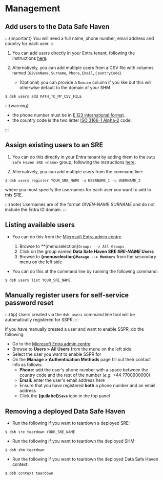 # Management

## Add users to the Data Safe Haven

:::{important}
You will need a full name, phone number, email address and country for each user.
:::

1. You can add users directly in your Entra tenant, following the instructions [here](https://learn.microsoft.com/en-us/entra/fundamentals/how-to-create-delete-users).

2. Alternatively, you can add multiple users from a CSV file with columns named (`GivenName`, `Surname`, `Phone`, `Email`, `CountryCode`).
    - (Optional) you can provide a `Domain` column if you like but this will otherwise default to the domain of your SHM

```{code} shell
$ dsh users add PATH_TO_MY_CSV_FILE
```

:::{warning}

- the phone number must be in [E.123 international format](https://en.wikipedia.org/wiki/E.123).
- the country code is the two letter [ISO 3166-1 Alpha-2](https://en.wikipedia.org/wiki/ISO_3166-1_alpha-2#Officially_assigned_code_elements) code.

:::

## Assign existing users to an SRE

1. You can do this directly in your Entra tenant by adding them to the `Data Safe Haven SRE <name>` group, following the instructions [here](https://learn.microsoft.com/en-us/entra/fundamentals/groups-view-azure-portal#add-a-group-member).

2. Alternatively, you can add multiple users from the command line:

```{code} shell
$ dsh users register YOUR_SRE_NAME -u USERNAME_1 -u USERNAME_2
```

where you must specify the usernames for each user you want to add to this SRE.

:::{note}
Usernames are of the format _GIVEN-NAME_._SURNAME_ and do not include the Entra ID domain.
:::

## Listing available users

- You can do this from the [Microsoft Entra admin centre](https://entra.microsoft.com/)

  1. Browse to **{menuselection}`Groups --> All Groups`
  2. Click on the group named **Data Safe Haven SRE _SRE-NAME_ Users**
  3. Browse to **{menuselection}`Manage --> Members`** from the secondary menu on the left side

- You can do this at the command line by running the following command:

```{code} shell
$ dsh users list YOUR_SRE_NAME
```

## Manually register users for self-service password reset

:::{tip}
Users created via the `dsh users` command line tool will be automatically registered for SSPR.
:::

If you have manually created a user and want to enable SSPR, do the following

- Go to the [Microsoft Entra admin centre](https://entra.microsoft.com/)
- Browse to **Users > All Users** from the menu on the left side
- Select the user you want to enable SSPR for
- On the **Manage > Authentication Methods** page fill out their contact info as follows:
    - **Phone:** add the user's phone number with a space between the country code and the rest of the number (_e.g._ +44 7700900000)
    - **Email:** enter the user's email address here
    - Ensure that you have registered **both** a phone number and an email address
    - Click the **{guilabel}`Save`** icon in the top panel

## Removing a deployed Data Safe Haven

- Run the following if you want to teardown a deployed SRE:

```{code} shell
$ dsh sre teardown YOUR_SRE_NAME
```

- Run the following if you want to teardown the deployed SHM:

```{code} shell
$ dsh shm teardown
```

- Run the following if you want to teardown the deployed Data Safe Haven context:

```{code} shell
$ dsh context teardown
```

